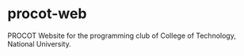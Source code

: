 # procot-web
PROCOT Website for the programming club of College of Technology, National University.
